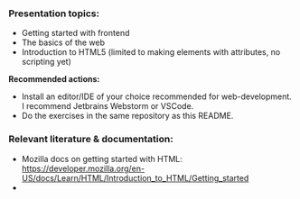 ### Presentation topics:
- Getting started with frontend
- The basics of the web
- Introduction to HTML5 (limited to making elements with attributes, no scripting yet)

**Recommended actions:**
- Install an editor/IDE of your choice recommended for web-development. I recommend Jetbrains Webstorm or VSCode.
- Do the exercises in the same repository as this README.

### Relevant literature & documentation:
- Mozilla docs on getting started with HTML: https://developer.mozilla.org/en-US/docs/Learn/HTML/Introduction_to_HTML/Getting_started
- 